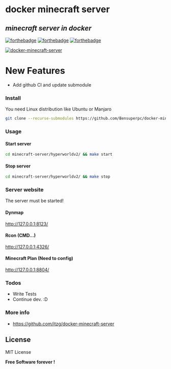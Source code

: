 # docker minecraft server

## _minecraft server in docker_

 [![forthebadge](https://forthebadge.com/images/badges/built-with-love.svg)](https://forthebadge.com) [![forthebadge](https://forthebadge.com/images/badges/powered-by-jeffs-keyboard.svg)](https://forthebadge.com) [![forthebadge](https://forthebadge.com/images/badges/contains-cat-gifs.svg)](https://forthebadge.com)

[![docker-minecraft-server](https://github.com/Bensuperpc/docker-minecraft-server/actions/workflows/main.yml/badge.svg)](https://github.com/Bensuperpc/docker-minecraft-server/actions/workflows/main.yml)

# New Features

- Add github CI and update submodule

### Install

You need Linux distribution like Ubuntu or Manjaro

```sh
git clone --recurse-submodules https://github.com/Bensuperpc/docker-minecraft-server.git
```

### Usage

#### Start server

```sh
cd minecraft-server/hyperworldv2/ && make start
```

#### Stop server

```sh
cd minecraft-server/hyperworldv2/ && make stop
```

### Server website

The server must be started!

#### Dynmap

<http://127.0.0.1:8123/>

#### Rcon (CMD...)

<http://127.0.0.1:4326/>

#### Minecraft Plan (Need to config)

<http://127.0.0.1:8804/>

### Todos

- Write Tests
- Continue dev. :D

### More info

- <https://github.com/itzg/docker-minecraft-server>

License
----

MIT License

**Free Software forever !**
